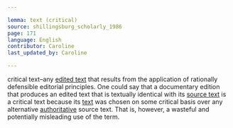 ```yaml
---

lemma: text (critical)
source: shillingsburg_scholarly_1986
page: 171
language: English
contributor: Caroline
last_updated_by: Caroline

---
```


critical text–any [edited text](textEdited) that results from the application of rationally defensible editorial principles. One could say that a documentary edition that produces an edited text that is textually identical with its [source text](textSource.html) is a critical text because its [text](text.html) was chosen on some critical basis over any alternative [authoritative](authoratative.html) source text. That is, however, a wasteful and potentially misleading use of the term.
